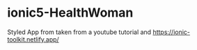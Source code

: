 # ionic5-HealthWoman
Styled App from taken from a youtube tutorial and https://ionic-toolkit.netlify.app/
